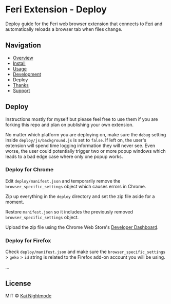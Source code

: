 # Feri Extension - Deploy

Deploy guide for the Feri web browser extension that connects to [Feri](https://github.com/nightmode/feri) and automatically reloads a browser tab when files change.

## Navigation

* [Overview](../README.md#overview)
* [Install](../README.md#install)
* [Usage](usage.md#usage)
* [Development](development.md#development)
* Deploy
* [Thanks](../README.md#thanks)
* [Support](../README.md#support)

## Deploy

Instructions mostly for myself but please feel free to use them if you are forking this repo and plan on publishing your own extension.

No matter which platform you are deploying on, make sure the `debug` setting inside `deploy/js/background.js` is set to `false`. If left on, the user's extension will spend time logging information they will never see. Even worse, the user could potentially trigger two or more popup windows which leads to a bad edge case where only one popup works.

### Deploy for Chrome

Edit `deploy/manifest.json` and temporarily remove the `browser_specific_settings` object which causes errors in Chrome.

Zip up everything in the `deploy` directory and set the zip file aside for a moment.

Restore `manifest.json` so it includes the previously removed `browser_specific_settings` object.

Upload the zip file using the Chrome Web Store's [Developer Dashboard](https://chrome.google.com/webstore/developer/dashboard).

### Deploy for Firefox

Check `deploy/manifest.json` and make sure the `browser_specific_settings` > `geko` > `id` string is related to the Firefox add-on account you will be using.

...

## License

MIT © [Kai Nightmode](https://twitter.com/kai_nightmode)